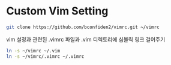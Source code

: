 # Custom Vim Setting


```bash
git clone https://github.com/bconfiden2/vimrc.git ~/vimrc
```

vim 설정과 관련된 .vimrc 파일과 .vim 디렉토리에 심볼릭 링크 걸어주기

```bash
ln -s ~/vimrc ~/.vim
ln -s ~/vimrc/.vimrc ~/.vimrc
```
